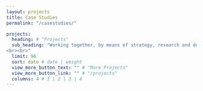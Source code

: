 ```yaml
---
layout: projects
title: Case Studies
permalink: "/casestudies/"

projects:
  heading: # "Projects"
  sub_heading: "Working together, by means of strategy, research and design, my goal is to provide frictionless, intuitive and accessible experiences for digital health, ensuring high quality outcomes for your audience. Below are a few recent examples of projects I have recently worked on.
<br><br>"
  limit: 96
  sort: date # date | weight
  view_more_button_text: "" # "More Projects"
  view_more_button_link: "" # "/projects"
  columns: 4 # 1 | 2 | 3 | 4
---
```

